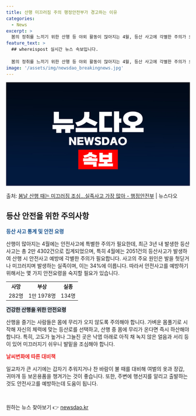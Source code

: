```yaml
---
title: 산행 미끄러짐 주의 행정안전부가 경고하는 이유
categories:
  - News
excerpt: >
  봄의 정취를 느끼기 위한 산행 등 야외 활동이 많아지는 4월, 등산 사고에 각별한 주의가 요구된다. 행정안전…
feature_text: >
  ## whereispost 실시간 뉴스 속보입니다.

  봄의 정취를 느끼기 위한 산행 등 야외 활동이 많아지는 4월, 등산 사고에 각별한 주의가 요구된다. 행정안전…
image: '/assets/img/newsdao_breakingnews.jpg'
---
```


![뉴스다오 속보](/assets/img/newsdao_breakingnews.jpg)

<p>출처: <a href="https://newsdao.kr/3510" rel="dofollow">봄날 산행 때는 미끄러짐 조심…실족사고 가장 많아 - 행정안전부</a> | 뉴스다오</p>

<h2 data-ke-size="size28">등산 안전을 위한 주의사항</h2>
<p data-ke-size="size16"><b><span style="color: #1a5490;">등산 사고 통계 및 안전 요령</span></b></p>
산행이 많아지는 4월에는 안전사고에 특별한 주의가 필요한데, 최근 3년 내 발생한 등산사고는 총 2만 4302건으로 집계되었으며, 특히 4월에는 2051건의 등산사고가 발생하여 산행 시 안전사고 예방에 각별한 주의가 필요합니다. 사고의 주요 원인은 발을 헛딛거나 미끄러지며 발생하는 실족이며, 이는 34%에 이릅니다. 따라서 안전사고를 예방하기 위해서는 몇 가지 안전요령을 숙지할 필요가 있습니다.

<table>
	<tbody>
		<tr>
			<td style="text-align: center; height: 17px;"><b>사망</b></td>
			<td style="text-align: center; height: 17px;"><b>부상</b></td>
			<td style="text-align: center; height: 17px;"><b>실종</b></td>
		</tr>
		<tr>
			<td style="text-align: center; height: 17px;">282명</td>
			<td style="text-align: center; height: 17px;">1만 1978명</td>
			<td style="text-align: center; height: 17px;">134명</td>
		</tr>
	</tbody>
</table>

<p data-ke-size="size16"><b><span style="background-color: #21538527;">건강한 산행을 위한 안전요령</span></b></p>
산행을 즐기는 사람들은 몸에 무리가 오지 않도록 주의해야 합니다. 가벼운 몸풀기로 시작해 자신의 체력에 맞는 등산로를 선택하고, 산행 중 몸에 무리가 온다면 즉시 하산해야 합니다. 특히, 고도가 높거나 그늘진 곳은 낙엽 아래로 아직 채 녹지 않은 얼음과 서리 등이 있어 미끄러지기 쉬우니 발밑을 조심해야 합니다.

<p data-ke-size="size16"><b><span style="color: #ee2323;">날씨변화에 따른 대비책</span></b></p>
일교차가 큰 시기에는 갑자기 추워지거나 찬 바람이 불 때를 대비해 여벌의 옷과 장갑, 귀마개 등 보온용품을 챙겨가는 것이 좋습니다. 또한, 주변에 행선지를 알리고 출발하는 것도 안전사고를 예방하는데 도움이 됩니다.

<p data-ke-size="size16">&nbsp;</p> 

원하는 뉴스 찾아보기 👉 <a href="https://newsdao.kr" rel="dofollow">newsdao.kr</a>


